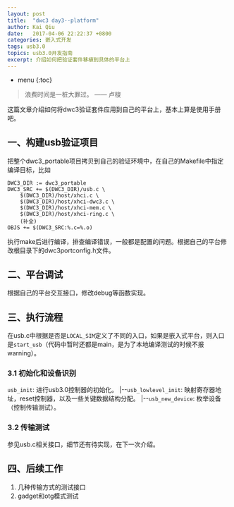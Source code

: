 ```yaml
---
layout: post
title:  "dwc3 day3--platform"
author: Kai Qiu
date:   2017-04-06 22:22:37 +0800
categories: 嵌入式开发
tags: usb3.0
topics: usb3.0开发指南
excerpt: 介绍如何把验证套件移植到具体的平台上
---
```


* menu
{:toc}

> 浪费时间是一桩大罪过。 —— 卢梭

这篇文章介绍如何将dwc3验证套件应用到自己的平台上，基本上算是使用手册吧。

## 一、构建usb验证项目

把整个dwc3_portable项目拷贝到自己的验证环境中，在自己的Makefile中指定编译目标，比如

```shell
DWC3_DIR := dwc3_portable
DWC3_SRC += $(DWC3_DIR)/usb.c \
	$(DWC3_DIR)/host/xhci.c \
	$(DWC3_DIR)/host/xhci-dwc3.c \
	$(DWC3_DIR)/host/xhci-mem.c \
	$(DWC3_DIR)/host/xhci-ring.c \
	(补全)
OBJS += $(DWC3_SRC:%.c=%.o)
```

执行make后进行编译，排查编译错误，一般都是配置的问题。根据自己的平台修改根目录下的dwc3portconfig.h文件。

## 二、平台调试

根据自己的平台交互接口，修改debug等函数实现。

## 三、执行流程

在usb.c中根据是否是`LOCAL_SIM`定义了不同的入口，如果是嵌入式平台，则入口是`start_usb`（代码中暂时还都是main，是为了本地编译测试的时候不报warning）。

### 3.1 初始化和设备识别

`usb_init`: 进行usb3.0控制器的初始化。
   |--`usb_lowlevel_init`: 映射寄存器地址，reset控制器，以及一些关键数据结构分配。
   |--`usb_new_device`: 枚举设备（控制传输测试）。

### 3.2 传输测试

参见usb.c相关接口，细节还有待实现，在下一次介绍。

## 四、后续工作

1. 几种传输方式的测试接口
2. gadget和otg模式测试
